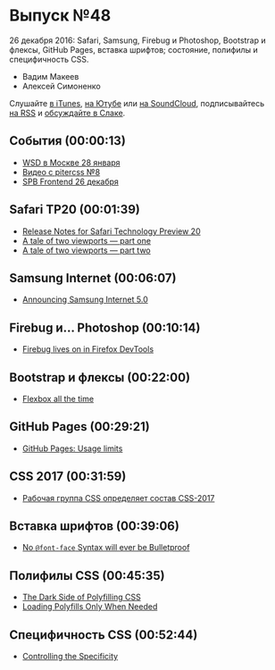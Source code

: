 # Выпуск №48

26 декабря 2016: Safari, Samsung, Firebug и Photoshop, Bootstrap и флексы, GitHub Pages, вставка шрифтов; состояние, полифилы и специфичность CSS.

- Вадим Макеев
- Алексей Симоненко

Слушайте [в iTunes](https://itunes.apple.com/ru/podcast/veb-standarty/id1080500016), [на Ютубе](https://www.youtube.com/playlist?list=PLMBnwIwFEFHcwuevhsNXkFTcadeX5R1Go) или [на SoundCloud](https://soundcloud.com/web-standards), подписывайтесь [на RSS](https://web-standards.ru/podcast/feed/) и [обсуждайте в Слаке](http://slack.web-standards.ru/).

## События (00:00:13)

- [WSD в Москве 28 января](https://wsd.events/2017/01/28/)
- [Видео с pitercss №8](https://youtu.be/6YyUCKAZ23c)
- [SPB Frontend 26 декабря](https://vk.com/spb_frontend_meetup_161226)

## Safari TP20 (00:01:39)

- [Release Notes for Safari Technology Preview 20](https://webkit.org/blog/7120/release-notes-for-safari-technology-preview-20/)
- [A tale of two viewports — part one](http://www.quirksmode.org/mobile/viewports.html)
- [A tale of two viewports — part two](http://www.quirksmode.org/mobile/viewports2.html)

## Samsung Internet (00:06:07)

- [Announcing Samsung Internet 5.0](https://medium.com/p/1ac2bfc14b78)

## Firebug и… Photoshop (00:10:14)

- [Firebug lives on in Firefox DevTools](https://hacks.mozilla.org/2016/12/firebug-lives-on-in-firefox-devtools/)

## Bootstrap и флексы (00:22:00)

- [Flexbox all the time](https://github.com/twbs/bootstrap/pull/21389)

## GitHub Pages (00:29:21)

- [GitHub Pages: Usage limits](https://help.github.com/articles/what-is-github-pages/#usage-limits)

## CSS 2017 (00:31:59)

- [Рабочая группа CSS определяет состав CSS-2017](http://css-live.ru/vecssti-s-polej/rabochaya-gruppa-css-opredelyaet-sostav-budushhego-css-2017.html)

## Вставка шрифтов (00:39:06)

- [No `@font-face` Syntax will ever be Bulletproof](http://calendar.perfplanet.com/2016/no-font-face-bulletproof-syntax/)

## Полифилы CSS (00:45:35)

- [The Dark Side of Polyfilling CSS](https://philipwalton.com/articles/the-dark-side-of-polyfilling-css/)
- [Loading Polyfills Only When Needed](https://philipwalton.com/articles/loading-polyfills-only-when-needed/)

## Специфичность CSS (00:52:44)

- [Controlling the Specificity](http://kizu.ru/en/fun/controlling-the-specificity/)
